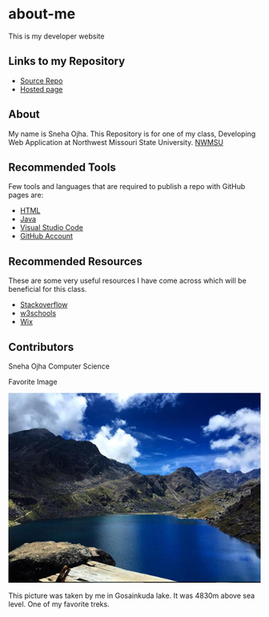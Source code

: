 # about-me
This is my developer website
## Links to my Repository
* [Source Repo](https://github.com/osneha?tab=repositories)
* [Hosted page](https://osneha.github.io/about-me/)

## About
My name is Sneha Ojha. This Repository is for one of my class, Developing Web Application at Northwest Missouri State University.
[NWMSU](https://www.nwmissouri.edu/)

## Recommended Tools
Few tools and languages that are required to publish a repo with GitHub pages are:

* [HTML](https://html.com/)
* [Java](https://www.java.com/en/)
* [Visual Studio Code](https://code.visualstudio.com/)
* [GitHub Account](https://github.com/)

## Recommended Resources

These are some very useful resources I have come across which will be beneficial for this class.

* [Stackoverflow](https://stackoverflow.com/)
* [w3schools](https://www.w3schools.com/)
* [Wix](https://www.wix.com/)

## Contributors

Sneha Ojha
Computer Science

Favorite Image

![Favorite](Capture.PNG)


This picture was taken by me in Gosainkuda lake. It was 4830m above sea level. One of my favorite treks.
